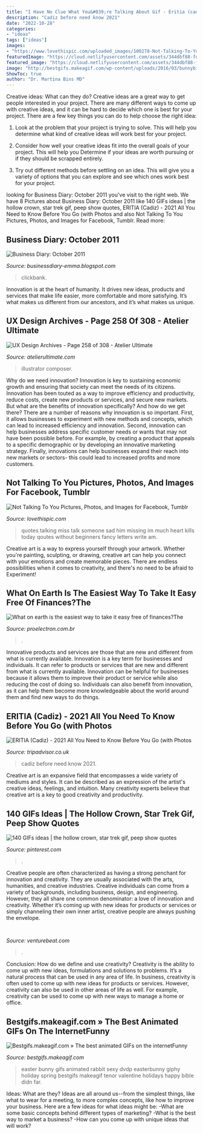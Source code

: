 ```yaml
---
title: "I Have No Clue What You&#039;re Talking About Gif - Eritia (cadiz)"
description: "Cadiz before need know 2021"
date: "2022-10-28"
categories:
- "ideas"
tags: ["ideas"]
images:
- "https://www.lovethispic.com/uploaded_images/100278-Not-Talking-To-You.png"
featuredImage: "https://cloud.netlifyusercontent.com/assets/344dbf88-fdf9-42bb-adb4-46f01eedd629/ee25f703-6354-44f7-a208-ae1c03106346/visual-composer-website-builder-wp-image-11.png"
featured_image: "https://cloud.netlifyusercontent.com/assets/344dbf88-fdf9-42bb-adb4-46f01eedd629/ee25f703-6354-44f7-a208-ae1c03106346/visual-composer-website-builder-wp-image-11.png"
image: "http://bestgifs.makeagif.com/wp-content/uploads/2016/03/bunnybible.gif"
ShowToc: true
author: "Dr. Martina Bins MD"
---
```



Creative ideas: What can they do?
Creative ideas are a great way to get people interested in your project. There are many different ways to come up with creative ideas, and it can be hard to decide which one is best for your project. There are a few key things you can do to help choose the right idea:
1. Look at the problem that your project is trying to solve. This will help you determine what kind of creative ideas will work best for your project.

2. Consider how well your creative ideas fit into the overall goals of your project. This will help you Determine if your ideas are worth pursuing or if they should be scrapped entirely.

3. Try out different methods before settling on an idea. This will give you a variety of options that you can explore and see which ones work best for your project.


	

		
looking for Business Diary: October 2011 you've visit to the right web. We have 8 Pictures about Business Diary: October 2011 like 140 GIFs ideas | the hollow crown, star trek gif, peep show quotes, ERITIA (Cadiz) - 2021 All You Need to Know Before You Go (with Photos and also Not Talking To You Pictures, Photos, and Images for Facebook, Tumblr. Read more:
		
    
## Business Diary: October 2011

<img loading=lazy src="http://4.bp.blogspot.com/-4WzpXvZ791c/Tq5HhN0fqLI/AAAAAAAAFFo/d9KLT5W1mZY/s320/Clickbank-Tips.png" onerror="this.onerror=null;this.src='https://tse2.mm.bing.net/th?id=OIP.3O1qIlNnvXsODBoCNIeXgwAAAA&amp;pid=15.1';" alt="Business Diary: October 2011">

_Source: businessdiary-emma.blogspot.com_

>clickbank. 

	

Innovation is at the heart of humanity. It drives new ideas, products and services that make life easier, more comfortable and more satisfying. It’s what makes us different from our ancestors, and it’s what makes us unique.

    
## UX Design Archives - Page 258 Of 308 - Atelier Ultimate

<img loading=lazy src="https://cloud.netlifyusercontent.com/assets/344dbf88-fdf9-42bb-adb4-46f01eedd629/ee25f703-6354-44f7-a208-ae1c03106346/visual-composer-website-builder-wp-image-11.png" onerror="this.onerror=null;this.src='https://tse1.mm.bing.net/th?id=OIP.6fH6hZbwzCnmWo728pYumgHaDm&amp;pid=15.1';" alt="UX Design Archives - Page 258 of 308 - Atelier Ultimate">

_Source: atelierultimate.com_

>illustrator composer. 

	

Why do we need innovation?
Innovation is key to sustaining economic growth and ensuring that society can meet the needs of its citizens. Innovation has been touted as a way to improve efficiency and productivity, reduce costs, create new products or services, and secure new markets. But what are the benefits of innovation specifically? And how do we get there?
There are a number of reasons why innovation is so important. First, it allows businesses to experiment with new methods and concepts, which can lead to increased efficiency and innovation. Second, innovation can help businesses address specific customer needs or wants that may not have been possible before. For example, by creating a product that appeals to a specific demographic or by developing an innovative marketing strategy. Finally, innovations can help businesses expand their reach into new markets or sectors- this could lead to increased profits and more customers.

    
## Not Talking To You Pictures, Photos, And Images For Facebook, Tumblr

<img loading=lazy src="https://www.lovethispic.com/uploaded_images/100278-Not-Talking-To-You.png" onerror="this.onerror=null;this.src='https://tse4.mm.bing.net/th?id=OIP.1h7RU-I9rB-YCpf7TwfNaQHaLH&amp;pid=15.1';" alt="Not Talking To You Pictures, Photos, and Images for Facebook, Tumblr">

_Source: lovethispic.com_

>quotes talking miss talk someone sad him missing im much heart kills today qoutes without beginners fancy letters write am. 

	

Creative art is a way to express yourself through your artwork. Whether you're painting, sculpting, or drawing, creative art can help you connect with your emotions and create memorable pieces. There are endless possibilities when it comes to creativity, and there's no need to be afraid to Experiment!

    
## What On Earth Is The Easiest Way To Take It Easy Free Of Finances?The

<img loading=lazy src="https://www.proelectron.com.br/proelectron/wp-content/uploads/2013/08/banner-624x241.png" onerror="this.onerror=null;this.src='https://tse4.mm.bing.net/th?id=OIP.XhG_8JLJDirbG9GysrHjkwHaC3&amp;pid=15.1';" alt="What on earth is the easiest way to take it easy free of finances?The">

_Source: proelectron.com.br_

>. 

	

Innovative products and services are those that are new and different from what is currently available.
Innovation is a key term for businesses and individuals. It can refer to products or services that are new and different from what is currently available. Innovation can be helpful for businesses because it allows them to improve their product or service while also reducing the cost of doing so. Individuals can also benefit from innovation, as it can help them become more knowledgeable about the world around them and find new ways to do things.

    
## ERITIA (Cadiz) - 2021 All You Need To Know Before You Go (with Photos

<img loading=lazy src="https://media-cdn.tripadvisor.com/media/photo-s/12/65/6d/a5/obra-de-pintura.jpg" onerror="this.onerror=null;this.src='https://tse4.mm.bing.net/th?id=OIP.qJfXrHRDiD5ctGSxANrCFAAAAA&amp;pid=15.1';" alt="ERITIA (Cadiz) - 2021 All You Need to Know Before You Go (with Photos">

_Source: tripadvisor.co.uk_

>cadiz before need know 2021. 

	

Creative art is an expansive field that encompasses a wide variety of mediums and styles. It can be described as an expression of the artist's creative ideas, feelings, and intuition. Many creativity experts believe that creative art is a key to good creativity and productivity.

    
## 140 GIFs Ideas | The Hollow Crown, Star Trek Gif, Peep Show Quotes

<img loading=lazy src="https://i.pinimg.com/474x/a2/88/ff/a288fff66bd98476d23cc0db90487ddc--funny-gifs-hilarious.jpg" onerror="this.onerror=null;this.src='https://tse2.mm.bing.net/th?id=OIP.NTRrb8Da3udWeKaLlBZ6jAAAAA&amp;pid=15.1';" alt="140 GIFs ideas | the hollow crown, star trek gif, peep show quotes">

_Source: pinterest.com_

>. 

	

Creative people are often characterized as having a strong penchant for innovation and creativity. They are usually associated with the arts, humanities, and creative industries. Creative individuals can come from a variety of backgrounds, including business, design, and engineering. However, they all share one common denominator: a love of innovation and creativity. Whether it’s coming up with new ideas for products or services or simply channeling their own inner artist, creative people are always pushing the envelope.

    
## 

<img loading=lazy src="https://venturebeat.com/wp-content/uploads/2019/06/shopify-3d-models.jpg" onerror="this.onerror=null;this.src='https://tse1.mm.bing.net/th?id=OIP.TT16MF0Uq6X0jOCyCSpPPwHaEo&amp;pid=15.1';" alt="">

_Source: venturebeat.com_

>. 

	

Conclusion: How do we define and use creativity?
Creativity is the ability to come up with new ideas, formulations and solutions to problems. It’s a natural process that can be used in any area of life. In business, creativity is often used to come up with new ideas for products or services. However, creativity can also be used in other areas of life as well. For example, creativity can be used to come up with new ways to manage a home or office.

    
## Bestgifs.makeagif.com » The Best Animated GIFs On The InternetFunny

<img loading=lazy src="http://bestgifs.makeagif.com/wp-content/uploads/2016/03/bunnybible.gif" onerror="this.onerror=null;this.src='https://tse4.mm.bing.net/th?id=OIP.4Z1UnUMfuUsO6Pm8shX1YAHaHa&amp;pid=15.1';" alt="Bestgifs.makeagif.com » The best animated GIFs on the internetFunny">

_Source: bestgifs.makeagif.com_

>easter bunny gifs animated rabbit sexy dvdp easterbunny giphy holiday spring bestgifs makeagif tenor valentine holidays happy bible didn far. 

	

Ideas: What are they?
Ideas are all around us--from the simplest things, like what to wear for a meeting, to more complex concepts, like how to improve your business. Here are a few ideas for what ideas might be: 
-What are some basic concepts behind different types of marketing? 
-What is the best way to market a business? 
-How can you come up with unique ideas that will work?

